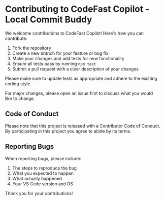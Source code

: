 # Contributing to CodeFast Copilot - Local Commit Buddy

We welcome contributions to CodeFast Copilot! Here's how you can contribute:

1. Fork the repository
2. Create a new branch for your feature or bug fix
3. Make your changes and add tests for new functionality
4. Ensure all tests pass by running `npm test`
5. Submit a pull request with a clear description of your changes

Please make sure to update tests as appropriate and adhere to the existing coding style.

For major changes, please open an issue first to discuss what you would like to change.

## Code of Conduct

Please note that this project is released with a Contributor Code of Conduct. By participating in this project you agree to abide by its terms.

## Reporting Bugs

When reporting bugs, please include:

1. The steps to reproduce the bug
2. What you expected to happen
3. What actually happened
4. Your VS Code version and OS

Thank you for your contributions!
